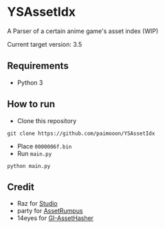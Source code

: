 # YSAssetIdx

A Parser of a certain anime game's asset index (WIP)

Current target version: 3.5

## Requirements

- Python 3

## How to run

- Clone this repository
```shell
git clone https://github.com/paimooon/YSAssetIdx
```
- Place `0000006f.bin`
- Run `main.py`
```shell
python main.py
```

## Credit
- Raz for [Studio](https://gitlab.com/RazTools/Studio)
- party for [AssetRumpus](https://github.com/partypooperarchive/AssetRumpus)
- 14eyes for [GI-AssetHasher](https://github.com/14eyes/GI-AssetHasher)

